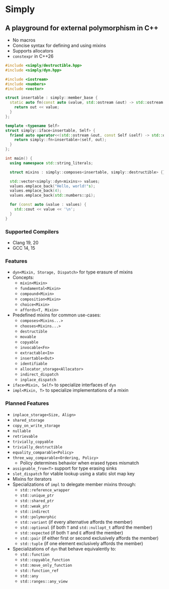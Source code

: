 # Simply

## A playground for external polymorphism in C++

- No macros
- Concise syntax for defining and using mixins
- Supports allocators
- `constexpr` in C++26

```cpp
#include <simply/destructible.hpp>
#include <simply/dyn.hpp>

#include <iostream>
#include <numbers>
#include <vector>

struct insertable : simply::member_base {
  static auto fn(const auto &value, std::ostream &out) -> std::ostream & {
    return out << value;
  }
};

template <typename Self>
struct simply::iface<insertable, Self> {
  friend auto operator<<(std::ostream &out, const Self &self) -> std::ostream & {
    return simply::fn<insertable>(self, out);
  }
};

int main() {
  using namespace std::string_literals;

  struct mixins : simply::composes<insertable, simply::destructible> {};

  std::vector<simply::dyn<mixins>> values;
  values.emplace_back("Hello, world!"s);
  values.emplace_back(4);
  values.emplace_back(std::numbers::pi);

  for (const auto &value : values) {
    std::cout << value << '\n';
  }
}
```

### Supported Compilers

- Clang 19, 20
- GCC 14, 15

### Features

- `dyn<Mixin, Storage, Dispatch>` for type erasure of mixins
- Concepts:
  - `mixin<Mixin>`
  - `fundamental<Mixin>`
  - `compound<Mixin>`
  - `composition<Mixin>`
  - `choice<Mixin>`
  - `affords<T, Mixin>`
- Predefined mixins for common use-cases:
  - `composes<Mixins...>`
  - `chooses<Mixins...>`
  - `destructible`
  - `movable`
  - `copyable`
  - `invocable<Fn>`
  - `extractable<In>`
  - `insertable<Out>`
  - `identifiable`
  - `allocator_storage<Allocator>`
  - `indirect_dispatch`
  - `inplace_dispatch`
- `iface<Mixin, Self>` to specialize interfaces of `dyn`
- `impl<Mixin, T>` to specialize implementations of a mixin

### Planned Features

- `inplace_storage<Size, Align>`
- `shared_storage`
- `copy_on_write_storage`
- `nullable`
- `retrievable`
- `trivially_copyable`
- `trivially_destructible`
- `equality_comparable<Policy>`
- `three_way_comparable<Ordering, Policy>`
  - Policy determines behavior when erased types mismatch
- `assignable_from<T>` support for type erasing sinks
- `slot_dispatch` for vtable lookup using a static slot map key
- Mixins for iterators
- Specializations of `impl` to delegate member mixins through:
  - `std::reference_wrapper`
  - `std::unique_ptr`
  - `std::shared_ptr`
  - `std::weak_ptr`
  - `std::indirect`
  - `std::polymorphic`
  - `std::variant` (if every alternative affords the member)
  - `std::optional` (if both `T` and `std::nullopt_t` afford the member)
  - `std::expected` (if both `T` and `E` afford the member)
  - `std::pair` (if either first or second exclusively affords the member)
  - `std::tuple` (if one element exclusively affords the member)
- Specializations of `dyn` that behave equivalently to:
  - `std::function`
  - `std::copyable_function`
  - `std::move_only_function`
  - `std::function_ref`
  - `std::any`
  - `std::ranges::any_view`
